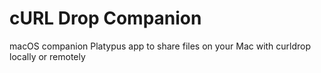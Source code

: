 # cURL Drop Companion
 macOS companion Platypus app to share files on your Mac with curldrop locally or remotely
